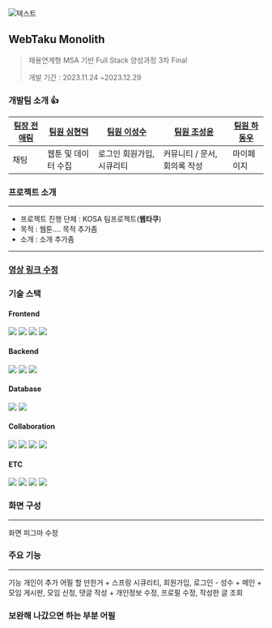 
![텍스트](https://capsule-render.vercel.app/api?type=waving&color=auto&height=200&section=header&text=WebTaku)


## WebTaku Monolith
>채용연계형 MSA 기반 Full Stack 양성과정 3차 Final
>
>개발 기간 : 2023.11.24 ~2023.12.29


### 개발팀 소개 :+1: 

| [팀장 전애림](https://github.com/tlagusejr) | [팀원 심현덕](https://github.com/tlagusejr) | [팀원 이성수](https://github.com/syeej) | [팀원 조성윤](https://github.com/syeej)  |[팀원 하동우](https://github.com/tlagusejr)  |
| -------- | -------- | -------- | ------- | ------ |
| 채팅      | 웹툰 및 데이터 수집  | 로그인 회원가입, 시큐리티  |커뮤니티 / 문서, 회의록 작성  | 마이페이지  |



### 프로젝트 소개
<hr/>

- 프로젝트 진행 단체 : KOSA 팀프로젝트(<b>웹타쿠</b>)
- 목적 : 웹툰.... 목적 추가좀
- 소개 : 소개 추가좀
<hr/>

### <a href="https://github.com/kosaThirdJo/secondProjectVue.js/tree/dev">영상 링크 수정 </a>

### 기술 스택
<h4>Frontend</h4>
<div>
<img src="https://img.shields.io/badge/html5-E34F26?style=for-the-badge&logo=html5&logoColor=white">
<img src="https://img.shields.io/badge/css-1572B6?style=for-the-badge&logo=css3&logoColor=white">
<img src="https://img.shields.io/badge/javascript-F7DF1E?style=for-the-badge&logo=javascript&logoColor=black">
<img src="https://img.shields.io/badge/Vue.js-35495E?style=for-the-badge&logo=vue.js&logoColor=4FC08D">
</div>
<h4>Backend</h4>
<div>
  <img src="https://img.shields.io/badge/java-007396?style=for-the-badge&logo=&logoColor=white">
  <img src="https://img.shields.io/badge/spring-6DB33F?style=for-the-badge&logo=spring&logoColor=white"> 
  <img src="https://img.shields.io/badge/Spring_Security-6DB33F?style=for-the-badge&logo=Spring-Security&logoColor=white">
</div>

<h4>Database</h4>
<div>
<img src="https://img.shields.io/badge/mysql-4479A1?style=for-the-badge&logo=mysql&logoColor=white">
<img src="https://img.shields.io/badge/Spring Data JPA-4479A1?style=for-the-badge">
</div>

<h4>Collaboration</h4>
<div>
  <img src="https://img.shields.io/badge/Slack-4A154B?style=for-the-badge&logo=slack&logoColor=white">
  <img src="https://img.shields.io/badge/Notion-000000?style=for-the-badge&logo=notion&logoColor=white">
  <img src="https://img.shields.io/badge/GitHub-100000?style=for-the-badge&logo=github&logoColor=white">
  <img src="https://img.shields.io/badge/GIT-E44C30?style=for-the-badge&logo=git&logoColor=white">
  </div>
<h4>ETC</h4>
<div>


<img src="https://img.shields.io/badge/docker-%230db7ed.svg?style=for-the-badge&logo=docker&logoColor=white">
<img src="https://img.shields.io/badge/IntelliJ_IDEA-000000.svg?style=for-the-badge&logo=intellij-idea&logoColor=white">
<img src="https://img.shields.io/badge/Amazon_AWS-FF9900?style=for-the-badge&logo=amazonaws&logoColor=white">
  <img src="https://img.shields.io/badge/Figma-F24E1E?style=for-the-badge&logo=figma&logoColor=white">
</div>

### 화면 구성
<hr/>
화면 피그마 수정



### 주요 기능
<hr/>
기능 개인이 추가 어필 할 만한거
+ 스프링 시큐리티, 회원가입, 로그인 - 성수
+ 메인
+ 모임 게시판, 모임 신청, 댓글 작성
+ 개인정보 수정, 프로필 수정, 작성한 글 조회


### 보완해 나갔으면 하는 부분 어필


